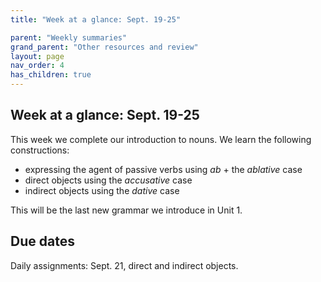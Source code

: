 ```yaml
---
title: "Week at a glance: Sept. 19-25"

parent: "Weekly summaries"
grand_parent: "Other resources and review"
layout: page
nav_order: 4
has_children: true
---
```






## Week at a glance: Sept. 19-25

This week we complete our introduction to nouns.  We learn the following constructions:

- expressing the agent of passive verbs using *ab* + the *ablative* case
- direct objects using the *accusative* case
- indirect objects using the *dative* case

This will be the last new grammar we introduce in Unit 1.

## Due dates

Daily assignments: Sept. 21, direct and indirect objects.
